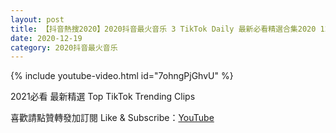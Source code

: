 ```yaml
---
layout: post
title: 【抖音熱搜2020】2020抖音最火音乐 3 TikTok Daily 最新必看精選合集2020 12 19
date: 2020-12-19
category: 2020抖音最火音乐
---
```


{% include youtube-video.html id="7ohngPjGhvU" %}

2021必看 最新精選 Top TikTok Trending Clips

喜歡請點贊轉發加訂閱 Like & Subscribe：[YouTube](https://www.youtube.com/channel/UCAoR7VcanIPd04uEq_GIylA/videos)

